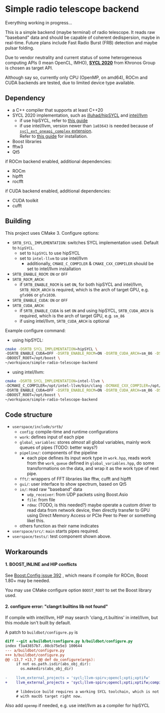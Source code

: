# Simple radio telescope backend
Everything working in progress...

This is a simple backend (maybe terminal) of radio telescope. 
It reads raw "baseband" data and should be capable of coherent dedispersion, maybe in real-time.
Future plans include Fast Radio Burst (FRB) detection and maybe pulsar folding.

Due to vendor neutrality and current status of some heterogeneous computing APIs (I mean OpenCL, IMHO),
**[SYCL 2020](https://www.khronos.org/sycl/)** from Khronos Group is chosen as target API.

Although say so, currently only CPU (OpenMP, on amd64), ROCm and CUDA backends are tested, due to limited device type available.

## Dependency
* a C++ compiler that supports at least C++20
* SYCL 2020 implementation, such as [illuhad/hipSYCL](https://github.com/illuhad/hipSYCL/) and [intel/llvm](https://github.com/intel/llvm/)
  * if use hipSYCL, refer to [this guide](https://github.com/illuhad/hipSYCL/blob/develop/doc/installing.md)
  * if use intel/llvm, version newer than `1a03643` is needed because of [`sycl_ext_oneapi_complex` extension](https://github.com/intel/llvm/blob/sycl/sycl/doc/extensions/proposed/sycl_ext_oneapi_complex.asciidoc).  
    Refer to [this guide](https://github.com/intel/llvm/blob/sycl/sycl/doc/GetStartedGuide.md) for installation.
* Boost libraries
* fftw3
* Qt5

if ROCm backend enabled, additional dependencies:
* ROCm
* hipfft
* rocfft

if CUDA backend enabled, additional dependencies:
* CUDA toolkit
* cufft

## Building
This project uses CMake 3. 
Configure options:
* `SRTB_SYCL_IMPLEMENTATION`: switches SYCL implementation used. Default to `hipSYCL`.
  * set to `hipSYCL` to use hipSYCL
  * set to `intel-llvm` to use intel/llvm
    * additionally, `CMAKE_C_COMPILER` & `CMAKE_CXX_COMPILER` should be set to intel/llvm installation
* `SRTB_ENABLE_ROCM`: `ON` or `OFF`
* `SRTB_ROCM_ARCH`:
  * if `SRTB_ENABLE_ROCM` is set `ON`, for both hipSYCL and intel/llvm, `SRTB_ROCM_ARCH` is required, which is the arch of target GPU, e.g. `gfx906` or `gfx1030`.
* `SRTB_ENABLE_CUDA`: `ON` or `OFF`
* `SRTB_CUDA_ARCH`:
  * if `SRTB_ENABLE_CUDA` is set `ON` and using hipSYCL, `SRTB_CUDA_ARCH` is required, which is the arch of target GPU, e.g. `sm_86`
  * if using intel/llvm, `SRTB_CUDA_ARCH` is optional

Example configure command:  

* using hipSYCL:
```bash
cmake -DSRTB_SYCL_IMPLEMENTATION=hipSYCL \
-DSRTB_ENABLE_CUDA=OFF -DSRTB_ENABLE_ROCM=ON -DSRTB_CUDA_ARCH=sm_86 -DSRTB_ROCM_ARCH=gfx906 \
-DBOOST_ROOT=/opt/boost \
~/workspace/simple-radio-telescope-backend
```

* using intel/llvm:
```bash
cmake -DSRTB_SYCL_IMPLEMENTATION=intel-llvm \
-DCMAKE_C_COMPILER=/opt/intel-llvm/bin/clang -DCMAKE_CXX_COMPILER=/opt/intel-llvm/bin/clang++ \
-DSRTB_ENABLE_CUDA=OFF -DSRTB_ENABLE_ROCM=ON -DSRTB_CUDA_ARCH=sm_86 -DSRTB_ROCM_ARCH=gfx906 \
-DBOOST_ROOT=/opt/boost \
~/workspace/simple-radio-telescope-backend
```

## Code structure
* `userspace/include/srtb/`
  * `config`: compile-time and runtime configurations
  * `work`: defines input of each pipe
  * `global_variables`: stores *almost* all global variables, mainly work queues of pipes (TODO: better ways?)
  * `pipeline/`: components of the pipeline
    * each pipe defines its input work type in `work.hpp`, reads work from the `work_queue` defined in `global_variables.hpp`, do some transformations on the data, and wrap it as the work type of next pipe.
  * `fft/`: wrappers of FFT libraries like fftw, cufft and hipfft
  * `gui/`: user interface to show spectrum, based on Qt5
  * `io/`: read raw "baseband" data
    * `udp_receiver`: from UDP packets using Boost.Asio
    * `file`: from file
    * `rdma`: (TODO, is this needed?) maybe operate a custom driver to read data from network device, then directly transfer to GPU using Direct Memory Access or PCIe Peer to Peer or something likel this.
  * others function as their name indicates
* `userspace/src/`: `main` starts pipes required.
* `userspace/tests/`: test component shown above.
    

## Workarounds
#### 1. BOOST_INLINE and HIP conflicts
See [Boost.Config issue 392](https://github.com/boostorg/config/issues/392) , which means if compile for ROCm, Boost 1.80+ may be needed.

You may use CMake configure option `BOOST_ROOT` to set the Boost library used.

#### 2. configure error: "clangrt builtins lib not found"
If compile with intel/llvm, HIP may search 'clang_rt.builtins' in intel/llvm, but this module isn't built by default. 

A patch to `buildbot/configure.py` is
```diff
diff --git a/buildbot/configure.py b/buildbot/configure.py
index f3a43857b7..08cb75e5e3 100644
--- a/buildbot/configure.py
+++ b/buildbot/configure.py
@@ -13,7 +13,7 @@ def do_configure(args):
     if not os.path.isdir(abs_obj_dir):
       os.makedirs(abs_obj_dir)
 
-    llvm_external_projects = 'sycl;llvm-spirv;opencl;xpti;xptifw'
+    llvm_external_projects = 'sycl;llvm-spirv;opencl;xpti;xptifw;compiler-rt'
 
     # libdevice build requires a working SYCL toolchain, which is not the case
     # with macOS target right now.
```
Also add `openmp` if needed, e.g. use intel/llvm as a compiler for hipSYCL
